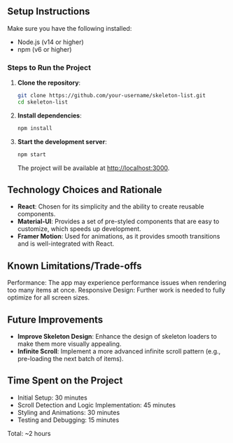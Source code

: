 ## Setup Instructions

Make sure you have the following installed:
- Node.js (v14 or higher)
- npm (v6 or higher)

### Steps to Run the Project

1. **Clone the repository**:
    ```bash
    git clone https://github.com/your-username/skeleton-list.git
    cd skeleton-list
    ```

2. **Install dependencies**:
    ```bash
    npm install
    ```

3. **Start the development server**:
    ```bash
    npm start
    ```

    The project will be available at [http://localhost:3000](http://localhost:3000).

## Technology Choices and Rationale

- **React**: Chosen for its simplicity and the ability to create reusable components.
- **Material-UI**: Provides a set of pre-styled components that are easy to customize, which speeds up development.
- **Framer Motion**: Used for animations, as it provides smooth transitions and is well-integrated with React.


## Known Limitations/Trade-offs

Performance: The app may experience performance issues when rendering too many items at once.
Responsive Design: Further work is needed to fully optimize for all screen sizes.

## Future Improvements

- **Improve Skeleton Design**: Enhance the design of skeleton loaders to make them more visually appealing.
- **Infinite Scroll**: Implement a more advanced infinite scroll pattern (e.g., pre-loading the next batch of items).


## Time Spent on the Project

- Initial Setup: 30 minutes
- Scroll Detection and Logic Implementation: 45 minutes
- Styling and Animations: 30 minutes
- Testing and Debugging: 15 minutes

Total: ~2 hours

